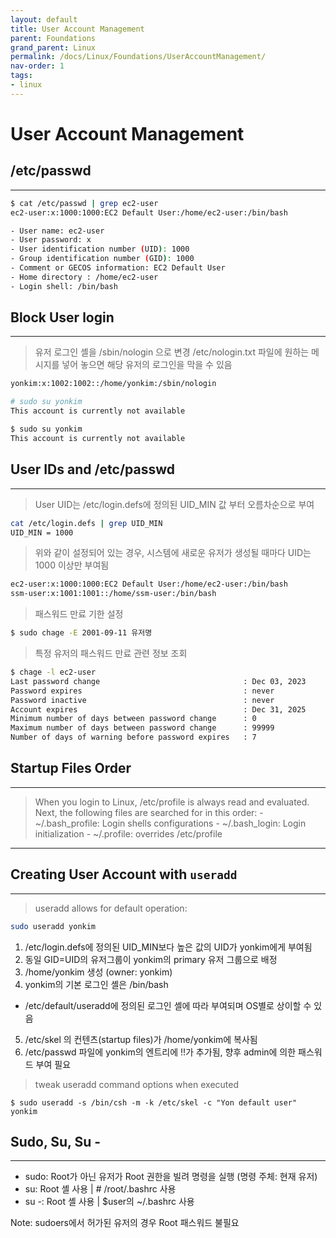 ```yaml
---
layout: default
title: User Account Management
parent: Foundations
grand_parent: Linux
permalink: /docs/Linux/Foundations/UserAccountManagement/
nav-order: 1
tags:
- linux
---
```

# User Account Management

## /etc/passwd
---
```bash
$ cat /etc/passwd | grep ec2-user
ec2-user:x:1000:1000:EC2 Default User:/home/ec2-user:/bin/bash
```
```bash
- User name: ec2-user
- User password: x
- User identification number (UID): 1000
- Group identification number (GID): 1000
- Comment or GECOS information: EC2 Default User
- Home directory : /home/ec2-user
- Login shell: /bin/bash
```
## Block User login
---
> 유저 로그인 셸을 /sbin/nologin 으로 변경
> /etc/nologin.txt 파일에 원하는 메시지를 넣어 놓으면 해당 유저의 로그인을 막을 수 있음

```bash
yonkim:x:1002:1002::/home/yonkim:/sbin/nologin

# sudo su yonkim
This account is currently not available

$ sudo su yonkim
This account is currently not available
```

## User IDs and /etc/passwd
---
> User UID는 /etc/login.defs에 정의된 UID_MIN 값 부터 오름차순으로 부여
```bash
cat /etc/login.defs | grep UID_MIN
UID_MIN = 1000
```

> 위와 같이 설정되어 있는 경우, 시스템에 새로운 유저가 생성될 때마다 UID는 1000 이상만 부여됨

```bash
ec2-user:x:1000:1000:EC2 Default User:/home/ec2-user:/bin/bash
ssm-user:x:1001:1001::/home/ssm-user:/bin/bash
```

> 패스워드 만료 기한 설정
```bash
$ sudo chage -E 2001-09-11 유저명
```

> 특정 유저의 패스워드 만료 관련 정보 조회
```bash
$ chage -l ec2-user
Last password change								: Dec 03, 2023
Password expires									: never
Password inactive									: never
Account expires										: Dec 31, 2025
Minimum number of days between password change		: 0
Maximum number of days between password change		: 99999
Number of days of warning before password expires	: 7
```

## Startup Files Order
---
> When you login to Linux, /etc/profile is always read and evaluated. Next, the following files are searched for in this order:
	- ~/.bash_profile: Login shells configurations
	- ~/.bash_login: Login initialization
	- ~/.profile: overrides /etc/profile

---

## Creating User Account with `useradd`
---
> useradd allows for default operation:
```bash
sudo useradd yonkim
```

1. /etc/login.defs에 정의된 UID_MIN보다 높은 값의 UID가 yonkim에게 부여됨
2. 동일 GID=UID의 유저그룹이 yonkim의 primary 유저 그룹으로 배정
3. /home/yonkim 생성 (owner: yonkim)
4. yonkim의 기본 로그인 셸은 /bin/bash
- /etc/default/useradd에 정의된 로그인 셸에 따라 부여되며 OS별로 상이할 수 있음	
5. /etc/skel 의 컨텐츠(startup files)가 /home/yonkim에 복사됨
6. /etc/passwd 파일에 yonkim의 엔트리에 !!가 추가됨, 향후 admin에 의한 패스워드 부여 필요

> tweak useradd command options when executed
```
$ sudo useradd -s /bin/csh -m -k /etc/skel -c "Yon default user" yonkim
```
## Sudo, Su, Su -
---

- sudo: Root가 아닌 유저가 Root 권한을 빌려 명령을 실행 (명령 주체: 현재 유저)
- su: Root 셸 사용 | # /root/.bashrc  사용
- su -: Root 셸 사용 | $user의 ~/.bashrc 사용

Note: sudoers에서 허가된 유저의 경우 Root 패스워드 불필요 
